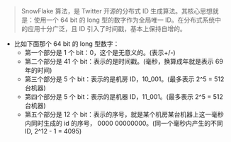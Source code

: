 > SnowFlake 算法，是 Twitter 开源的分布式 ID 生成算法。其核心思想就是：使用一个 64 bit 的 long 
> 型的数字作为全局唯一 ID。在分布式系统中的应用十分广泛，且 ID 引入了时间戳，基本上保持自增的。

- 比如下面那个 64 bit 的 long 型数字：
    - 第一个部分是 1 个 bit：0，这个是无意义的。(表示+/-)
    - 第二个部分是 41 个 bit：表示的是时间戳。(毫秒，换算成年就是表示 69 年的时间)
    - 第三个部分是 5 个 bit：表示的是机房 ID，10_001。(最多表示 2^5 = 512 台机器)
    - 第四个部分是 5 个 bit：表示的是机器 ID，11_001。(最多表示 2^5 = 512 台机器)
    - 第五个部分是 12 个 bit：表示的序号，就是某个机房某台机器上这一毫秒内同时生成的 id 的序号，
      0000 00000000。(同一个毫秒内产生的不同 ID, 2^12 - 1 = 4095)


